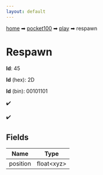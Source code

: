 ```yaml
---
layout: default
---
```


[home](/) ➡ [pocket100](/protocol/pocket100) ➡ [play](/protocol/pocket100/play) ➡ respawn

# Respawn

**Id**: 45

**Id** (hex): 2D

**Id** (bin): 00101101

✔️

✔️

## Fields

Name | Type
---|---
position | float&lt;xyz&gt;

